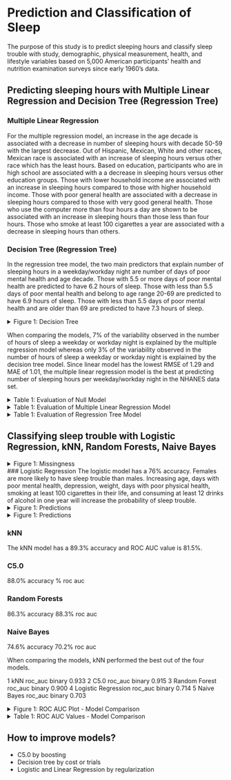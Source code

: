 # Prediction and Classification of Sleep
The purpose of this study is to predict sleeping hours and classify sleep trouble with study, demographic, physical measurement, health, and lifestyle variables based on 5,000 American participants’ health and nutrition examination surveys since early 1960’s data.

## Predicting sleeping hours with Multiple Linear Regression and Decision Tree (Regression Tree)
### Multiple Linear Regression
For the multiple regression model, an increase in the age decade is associated with a decrease in number of sleeping hours with decade 50-59 with the largest decrease. Out of Hispanic, Mexican, White and other races, Mexican race is associated with an increase of sleeping hours versus other race which has the least hours. Based on education, participants who are in high school are associated with a a decrease in sleeping hours versus other education groups. Those with lower household income are associated with an increase in sleeping hours compared to those with higher household income. Those with poor general health are associated with a decrease in sleeping hours compared to those with very good general health. Those who use the computer more than four hours a day are shown to be associated with an increase in sleeping hours than those less than four hours. Those who smoke at least 100 cigarettes a year are associated with a decrease in sleeping hours than others.

### Decision Tree (Regression Tree)
In the regression tree model, the two main predictors that explain number of sleeping hours in a weekday/workday night are number of days of poor mental health and age decade. Those with 5.5 or more days of poor mental health are predicted to have 6.2 hours of sleep. Those with less than 5.5 days of poor mental health and belong to age range 20-69 are predicted to have 6.9 hours of sleep. Those with less than 5.5 days of poor mental health and are older than 69 are predicted to have 7.3 hours of sleep.


<details><summary>Figure 1: Decision Tree</summary>
<p>
![](https://github.com/ihnguyen/nutrition/blob/main/decision_tree.png)
</p>
</details>

When comparing the models, 7% of the variability observed in the number of hours of sleep a weekday or workday night is explained by the multiple regression model whereas only 3% of the variability observed in the number of hours of sleep a weekday or workday night is explained by the decision tree model. Since linear model has the lowest RMSE of 1.29 and MAE of 1.01, the multiple linear regression model is the best at predicting number of sleeping hours per weekday/workday night in the NHANES data set.

<details><summary>Table 1: Evaluation of Null Model</summary>
<p>
![](https://github.com/ihnguyen/nutrition/blob/main/null.png)
</p>
</details>

<details><summary>Table 1: Evaluation of Multiple Linear Regression Model</summary>
<p>
![](https://github.com/ihnguyen/nutrition/blob/main/mlr.png)
</p>
</details>

<details><summary>Table 1: Evaluation of Regression Tree Model</summary>
<p>
![regression_tree2](https://user-images.githubusercontent.com/73903035/220228992-e25306a3-9647-4bbd-8d56-db8e67f9e9c2.png)
</p>
</details>




## Classifying sleep trouble with Logistic Regression, kNN, Random Forests, Naive Bayes
<details><summary>Figure 1: Missingness</summary>
<p>
![](https://github.com/ihnguyen/nutrition/blob/main/missingness.png)
</p>
</details>
### Logistic Regression
The logistic model has a 76% accuracy. Females are more likely to have sleep trouble than males. Increasing age, days with poor mental health, depression, weight, days with poor physical health, smoking at least 100 cigarettes in their life, and consuming at least 12 drinks of alcohol in one year will increase the probability of sleep trouble.

<details><summary>Figure 1: Predictions</summary>
<p>
![](https://github.com/ihnguyen/nutrition/blob/main/predictors_1.png)
</p>
</details>

<details><summary>Figure 1: Predictions</summary>
<p>
![](https://github.com/ihnguyen/nutrition/blob/main/predictors_2.png)
</p>
</details>

### kNN
The kNN model has a 89.3% accuracy and ROC AUC value is 81.5%.

### C5.0
88.0% accuracy % roc auc

### Random Forests
86.3% accuracy 88.3% roc auc

### Naive Bayes
74.6% accuracy 70.2% roc auc

When comparing the models, kNN performed the best out of the four models.

1 kNN roc_auc binary 0.933 2 C5.0 roc_auc binary 0.915 3 Random Forest roc_auc binary 0.900 4 Logistic Regression roc_auc binary 0.714 5 Naive Bayes roc_auc binary 0.703

<details><summary>Figure 1: ROC AUC Plot - Model Comparison</summary>
<p>
![](https://github.com/ihnguyen/nutrition/blob/main/rocauc.png)
</p>
</details>

<details><summary>Table 1: ROC AUC Values - Model Comparison</summary>
<p>
![](https://github.com/ihnguyen/nutrition/blob/main/rocauc.png)
</p>
</details>

## How to improve models?
- C5.0 by boosting
- Decision tree by cost or trials
- Logistic and Linear Regression by regularization
